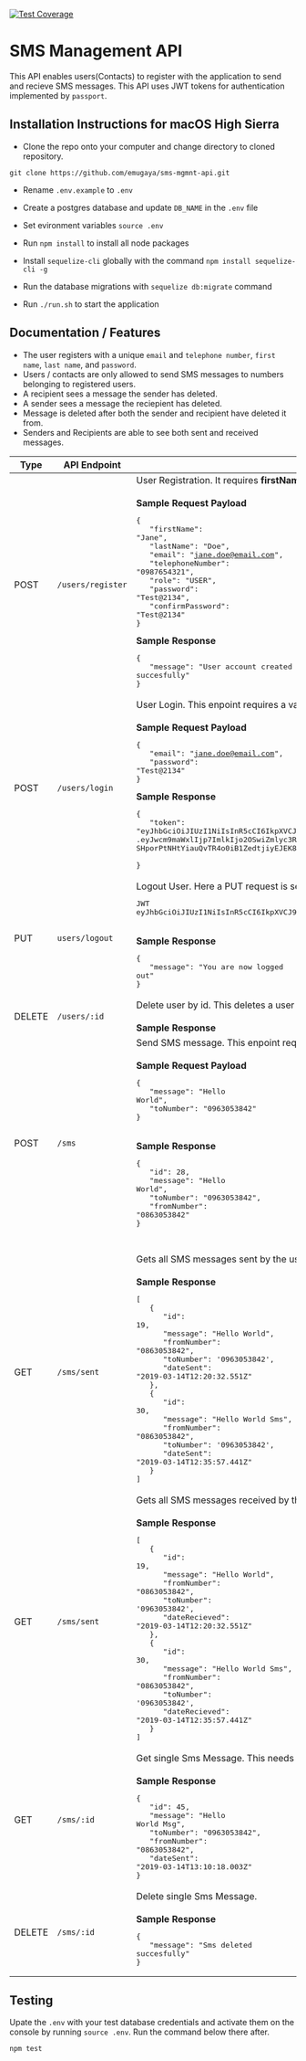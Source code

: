 [![Test Coverage](https://api.codeclimate.com/v1/badges/6bca706338afd939bc85/test_coverage)](https://codeclimate.com/github/emugaya/sms-mgmnt-api/test_coverage)

# SMS Management API
This API enables users(Contacts) to register with the application to send and recieve SMS messages. This API uses JWT tokens for authentication implemented by `passport`.

## Installation Instructions for macOS High Sierra
- Clone the repo onto your computer and change directory to cloned repository.
```
git clone https://github.com/emugaya/sms-mgmnt-api.git
``` 
- Rename `.env.example` to `.env`
- Create a postgres database and update `DB_NAME` in the `.env` file
- Set evironment variables `source .env`
- Run `npm install` to install all node packages
- Install `sequelize-cli` globally with the command `npm install sequelize-cli -g`
- Run the database migrations with `sequelize db:migrate` command

- Run `./run.sh` to start the application

## Documentation / Features
- The user registers with a unique `email` and `telephone number`, `first name`, `last name`, and `password`.
- Users / contacts are only allowed to send SMS messages to numbers belonging to registered users.
- A recipient sees a message the sender has deleted.
- A sender sees a message the reciepient has deleted.
- Message is deleted after both the sender and recipient have deleted it from.
- Senders and Recipients are able to see both sent and received messages.

| Type | API Endpoint | Description|
| --- | --- | --- |
| POST | `/users/register` | User Registration. It requires **firstName**, **lastName**, **email**, **telephoneNumber**, **password**,**role** and **confirmPassword** fields.<br/><br/> **Sample Request Payload**<br/><pre>{<br/>&nbsp;&nbsp;&nbsp;"firstName": "Jane",<br/>&nbsp;&nbsp;&nbsp;"lastName": "Doe",<br/>&nbsp;&nbsp;&nbsp;"email": "jane.doe@email.com",<br/>&nbsp;&nbsp;&nbsp;"telephoneNumber": "0987654321",<br/>&nbsp;&nbsp;&nbsp;"role": "USER",<br/>&nbsp;&nbsp;&nbsp;"password": "Test@2134",<br/>&nbsp;&nbsp;&nbsp;"confirmPassword": "Test@2134"<br/>}</pre>**Sample Response**<br/><pre>{<br/>&nbsp;&nbsp;&nbsp;"message": "User account created succesfully"<br/>}</pre>|
| POST | `/users/login` | User Login. This enpoint requires a valid **email** and **password**.<br/><br/> **Sample Request Payload**<br/><pre>{<br/>&nbsp;&nbsp;&nbsp;"email": "jane.doe@email.com",<br/>&nbsp;&nbsp;&nbsp;"password": "Test@2134"<br/>}</pre>**Sample Response**<br/><pre>{<br/>&nbsp;&nbsp;&nbsp;"token": "eyJhbGciOiJIUzI1NiIsInR5cCI6IkpXVCJ9<br/>.eyJwcm9maWxlIjp7ImlkIjo2OSwiZmlyc3ROYW1lIjoiZmlyc3ROYW1lIiwibGFzdE5hbWUiOiJsYXN0TmFtZSIsImVtYWlsIjoiZW1haWxAZW1haWwuY29tIn0sInRva2VuIjoxMDAzMjQzNDksImlhdCI6MTU1MjUxOTQyM30.<br/>SHporPtNHtYiauQvTR4o0iB1ZedtjiyEJEK8Xt_nV9A" <br/>}</pre>|
| PUT | `users/logout` | Logout User. Here a PUT request is sent with a valid token in the headers. The Authorization header is expected to be in the format below: <pre>JWT eyJhbGciOiJIUzI1NiIsInR5cCI6IkpXVCJ9.eyJwcm9maWxlIjp7ImlkIjo2OSwiZmlyc3ROYW1lIjoiZmlyc3ROYW1lIiwibGFzdE5hbWUiOiJsYXN0TmFtZSIsImVtYWlsIjoiZW1haWxAZW1haWwuY29tIn0sInRva2VuIjoxMDAzMjQzNDksImlhdCI6MTU1MjUxOTQyM30.SHporPtNHtYiauQvTR4o0iB1ZedtjiyEJEK8Xt_nV9A`</pre><br/>**Sample Response**<br/><pre>{<br>&nbsp;&nbsp;&nbsp;"message": "You are now logged out"<br/>}</pre>|
| DELETE | `/users/:id` | Delete user by id. This deletes a user and all SMS messages associated with them.It's only admins that can delete a user or contact<br/><br/>**Sample Response**<br/>|
| POST | `/sms` | Send SMS message. This enpoint requires that you send the number your sending to **toNumber** and **message** in the payload.<br/><br/>**Sample Request Payload**<br/><pre>{<br/>&nbsp;&nbsp;&nbsp;"message": "Hello World",<br/>&nbsp;&nbsp;&nbsp;"toNumber": "0963053842"<br/>}</pre><br/>**Sample Response**<br/><pre>{<br/>&nbsp;&nbsp;&nbsp;"id": 28,<br/>&nbsp;&nbsp;&nbsp;"message": "Hello World",<br/>&nbsp;&nbsp;&nbsp;"toNumber": "0963053842",<br/>&nbsp;&nbsp;&nbsp;"fromNumber": "0863053842"<br/>}<pre>|
| GET | `/sms/sent` | Gets all SMS messages sent by the user<br/><br/>**Sample Response**<br/><pre>[<br/>&nbsp;&nbsp;&nbsp;{<br/>&nbsp;&nbsp;&nbsp;&nbsp;&nbsp;&nbsp;"id": 19,<br>&nbsp;&nbsp;&nbsp;&nbsp;&nbsp;&nbsp;"message": "Hello World",<br>&nbsp;&nbsp;&nbsp;&nbsp;&nbsp;&nbsp;"fromNumber": "0863053842",<br>&nbsp;&nbsp;&nbsp;&nbsp;&nbsp;&nbsp;"toNumber": '0963053842',<br>&nbsp;&nbsp;&nbsp;&nbsp;&nbsp;&nbsp;"dateSent": "2019-03-14T12:20:32.551Z"<br/>&nbsp;&nbsp;&nbsp;},<br>&nbsp;&nbsp;&nbsp;{<br>&nbsp;&nbsp;&nbsp;&nbsp;&nbsp;&nbsp;"id": 30,<br>&nbsp;&nbsp;&nbsp;&nbsp;&nbsp;&nbsp;"message": "Hello World Sms",<br>&nbsp;&nbsp;&nbsp;&nbsp;&nbsp;&nbsp;"fromNumber": "0863053842",<br>&nbsp;&nbsp;&nbsp;&nbsp;&nbsp;&nbsp;"toNumber": '0963053842',<br>&nbsp;&nbsp;&nbsp;&nbsp;&nbsp;&nbsp;"dateSent": "2019-03-14T12:35:57.441Z"<br/>&nbsp;&nbsp;&nbsp;}<br/>]|
| GET | `/sms/sent` | Gets all SMS messages received by the user<br/><br/>**Sample Response**<br/><pre>[<br/>&nbsp;&nbsp;&nbsp;{<br/>&nbsp;&nbsp;&nbsp;&nbsp;&nbsp;&nbsp;"id": 19,<br>&nbsp;&nbsp;&nbsp;&nbsp;&nbsp;&nbsp;"message": "Hello World",<br>&nbsp;&nbsp;&nbsp;&nbsp;&nbsp;&nbsp;"fromNumber": "0863053842",<br>&nbsp;&nbsp;&nbsp;&nbsp;&nbsp;&nbsp;"toNumber": '0963053842',<br>&nbsp;&nbsp;&nbsp;&nbsp;&nbsp;&nbsp;"dateRecieved": "2019-03-14T12:20:32.551Z"<br/>&nbsp;&nbsp;&nbsp;},<br>&nbsp;&nbsp;&nbsp;{<br>&nbsp;&nbsp;&nbsp;&nbsp;&nbsp;&nbsp;"id": 30,<br>&nbsp;&nbsp;&nbsp;&nbsp;&nbsp;&nbsp;"message": "Hello World Sms",<br>&nbsp;&nbsp;&nbsp;&nbsp;&nbsp;&nbsp;"fromNumber": "0863053842",<br>&nbsp;&nbsp;&nbsp;&nbsp;&nbsp;&nbsp;"toNumber": '0963053842',<br>&nbsp;&nbsp;&nbsp;&nbsp;&nbsp;&nbsp;"dateRecieved": "2019-03-14T12:35:57.441Z"<br/>&nbsp;&nbsp;&nbsp;}<br/>]|
| GET | `/sms/:id` | Get single Sms Message. This needs a user to pass the sms id in the url parms.<br/><br/>**Sample Response**<br/><pre>{<br/>&nbsp;&nbsp;&nbsp;"id": 45,<br/>&nbsp;&nbsp;&nbsp;"message": "Hello World Msg",<br/>&nbsp;&nbsp;&nbsp;"toNumber": "0963053842",<br/>&nbsp;&nbsp;&nbsp;"fromNumber": "0863053842",<br/>&nbsp;&nbsp;&nbsp;"dateSent": "2019-03-14T13:10:18.003Z"<br>}</pre>|
| DELETE | `/sms/:id` | Delete single Sms Message.<br/><br/>**Sample Response**<br/><pre>{<br/>&nbsp;&nbsp;&nbsp;"message": "Sms deleted succesfully"<br/>}</pre>|


## Testing
Upate the `.env` with your test database credentials and activate them on the console by running `source .env`. Run the command below there after.
```
npm test 
```